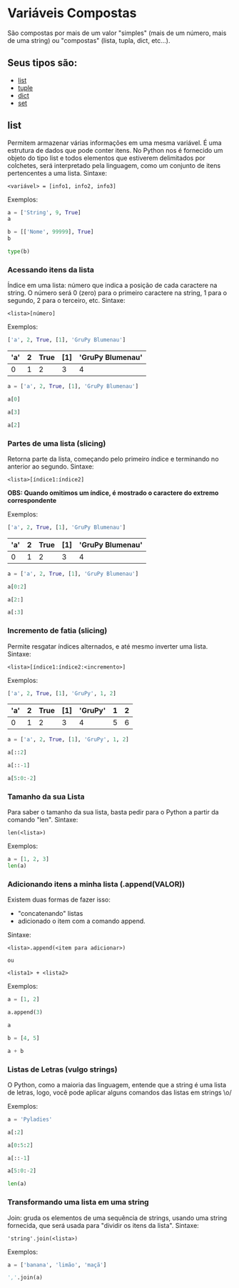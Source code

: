 # Variáveis Compostas

São compostas por mais de um valor "simples" (mais de um número, mais de uma string) ou "compostas" (lista, tupla, dict, etc...).

## Seus tipos são:
- [list](#list)
- [tuple](#tuple)
- [dict](#dict)
- [set](#set)

## list
Permitem armazenar várias informações em uma mesma variável. É uma estrutura de dados que pode conter itens. No Python nos é fornecido um objeto do tipo list e todos elementos que estiverem delimitados por colchetes, será interpretado pela linguagem, como um conjunto de itens pertencentes a uma lista. Sintaxe:

```
<variável> = [info1, info2, info3]
```

Exemplos:
```python
a = ['String', 9, True]
a

b = [['Nome', 99999], True]
b

type(b)
```

### Acessando itens da lista
Índice em uma lista: número que indica a posição de cada caractere na string. O número será 0 (zero) para o primeiro caractere na string, 1 para o segundo, 2 para o terceiro, etc. Sintaxe:

```
<lista>[número]
```

Exemplos:
```python
['a', 2, True, [1], 'GruPy Blumenau']
```

'a' | 2 | True | [1] | 'GruPy Blumenau'
----|---|------|-----|-----------------
  0 | 1 |  2   |  3  |       4

```python
a = ['a', 2, True, [1], 'GruPy Blumenau']

a[0]

a[3]

a[2]
```

### Partes de uma lista (slicing)
Retorna parte da lista, começando pelo primeiro índice e terminando no anterior ao segundo. Sintaxe:

```
<lista>[índice1:índice2]
```

**OBS: Quando omitimos um índice, é mostrado o caractere do extremo correspondente**

Exemplos:
```python
['a', 2, True, [1], 'GruPy Blumenau']
```

'a' | 2 | True | [1] | 'GruPy Blumenau'
----|---|------|-----|-----------------
  0 | 1 |  2   |  3  |       4

```python
a = ['a', 2, True, [1], 'GruPy Blumenau']

a[0:2]

a[2:]

a[:3]
```

### Incremento de fatia (slicing)
Permite resgatar índices alternados, e até mesmo inverter uma lista. Sintaxe:

```
<lista>[índice1:índice2:<incremento>]
```
Exemplos:
```python
['a', 2, True, [1], 'GruPy', 1, 2]
```

'a' | 2 | True | [1] | 'GruPy' | 1 | 2
----|---|------|-----|---------|---|---
  0 | 1 |  2   |  3  |   4     | 5 | 6

```python
a = ['a', 2, True, [1], 'GruPy', 1, 2]

a[::2]

a[::-1]

a[5:0:-2]
```

### Tamanho da sua Lista
Para saber o tamanho da sua lista, basta pedir para o Python a partir da comando "len". Sintaxe:

```
len(<lista>)
```

Exemplos:
```python
a = [1, 2, 3]
len(a)
```

### Adicionando itens a minha lista (<list>.append(VALOR))
Existem duas formas de fazer isso:
- "concatenando" listas
- adicionado o item com a comando append.

Sintaxe:

```
<lista>.append(<item para adicionar>)

ou

<lista1> + <lista2>
```

Exemplos:
```python
a = [1, 2]

a.append(3)

a

b = [4, 5]

a + b
```

### Listas de Letras (vulgo strings)
O Python, como a maioria das linguagem, entende que a string é uma lista de letras, logo, você pode aplicar alguns comandos das listas em strings \o/

Exemplos:
```python
a = 'Pyladies'

a[:2]

a[0:5:2]

a[::-1]

a[5:0:-2]

len(a)
```

### Transformando uma lista em uma string
Join: gruda os elementos de uma sequência de strings, usando uma string fornecida, que será usada para "dividir os itens da lista". Sintaxe:

```
'string'.join(<lista>)
```

Exemplos:
```python
a = ['banana', 'limão', 'maçã']

','.join(a)
```
